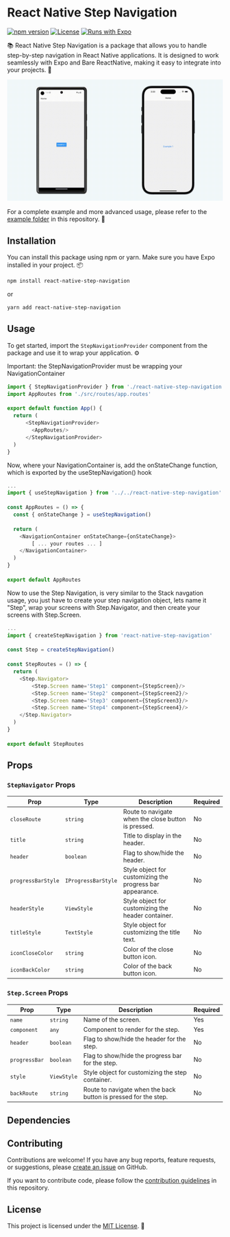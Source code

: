 # React Native Step Navigation

[![npm version](https://img.shields.io/npm/v/react-native-step-navigation.svg)](https://www.npmjs.com/package/react-native-step-navigation)
[![License](https://img.shields.io/npm/l/react-native-step-navigation.svg)](https://github.com/igorulian/react-native-step-navigation/blob/main/LICENSE)
[![Runs with Expo](https://img.shields.io/badge/Runs%20with%20Expo-4630EB.svg?logo=EXPO&labelColor=f3f3f3&logoColor=000)](https://expo.io/)

📚 React Native Step Navigation is a package that allows you to handle step-by-step navigation in React Native applications. It is designed to work seamlessly with Expo and Bare ReactNative, making it easy to integrate into your projects. 🚀

![Example GIF](https://raw.githubusercontent.com/igorulian/react-native-step-navigation/main/preview.gif)


For a complete example and more advanced usage, please refer to the [example folder](https://github.com/igorulian/react-native-step-navigation/tree/main/example) in this repository. 📂

## Installation

You can install this package using npm or yarn. Make sure you have Expo installed in your project. 📦

```bash
npm install react-native-step-navigation
```

or

```bash
yarn add react-native-step-navigation
```

## Usage

To get started, import the `StepNavigationProvider` component from the package and use it to wrap your application.  ⚙️

Important: the StepNavigationProvider must be wrapping your NavigationContainer

```javascript
import { StepNavigationProvider } from './react-native-step-navigation'
import AppRoutes from './src/routes/app.routes'

export default function App() {
  return (
      <StepNavigationProvider>
        <AppRoutes/>
      </StepNavigationProvider>
  )
}
```

Now, where your NavigationContainer is, add the onStateChange function, which is exported by the useStepNavigation() hook

```javascript
...
import { useStepNavigation } from '../../react-native-step-navigation'

const AppRoutes = () => {
  const { onStateChange } = useStepNavigation()

  return (
    <NavigationContainer onStateChange={onStateChange}>
        [ ... your routes ... ]
    </NavigationContainer>
  )
}

export default AppRoutes
```

Now to use the Step Navigation, is very similar to the Stack navgation usage, you just have to create your step navigation object, lets name it
"Step", wrap your screens with Step.Navigator, and then create your screens with Step.Screen.

```javascript
...
import { createStepNavigation } from 'react-native-step-navigation'

const Step = createStepNavigation()

const StepRoutes = () => {
  return (
    <Step.Navigator>
        <Step.Screen name='Step1' component={StepScreen}/>
        <Step.Screen name='Step2' component={StepScreen2}/>
        <Step.Screen name='Step3' component={StepScreen3}/>
        <Step.Screen name='Step4' component={StepScreen4}/>
    </Step.Navigator>
  )
}

export default StepRoutes
```

## Props

### `StepNavigator` Props

| Prop              | Type                  | Description                                                      | Required |
| ----------------- | --------------------- | ---------------------------------------------------------------- | -------- |
| `closeRoute`      | `string`              | Route to navigate when the close button is pressed.              | No       |
| `title`           | `string`              | Title to display in the header.                                  | No       |
| `header`          | `boolean`             | Flag to show/hide the header.                                    | No       |
| `progressBarStyle`| `IProgressBarStyle`   | Style object for customizing the progress bar appearance.         | No       |
| `headerStyle`     | `ViewStyle`           | Style object for customizing the header container.                | No       |
| `titleStyle`      | `TextStyle`           | Style object for customizing the title text.                      | No       |
| `iconCloseColor`  | `string`              | Color of the close button icon.                                  | No       |
| `iconBackColor`   | `string`              | Color of the back button icon.                                   | No       |

### `Step.Screen` Props

| Prop              | Type                  | Description                                                      | Required |
| ----------------- | --------------------- | ---------------------------------------------------------------- | -------- |
| `name`            | `string`              | Name of the screen.                                              | Yes      |
| `component`       | `any`                 | Component to render for the step.                                | Yes       |
| `header`          | `boolean`             | Flag to show/hide the header for the step.                       | No       |
| `progressBar`     | `boolean`             | Flag to show/hide the progress bar for the step.                  | No       |
| `style`           | `ViewStyle`           | Style object for customizing the step container.                  | No       |
| `backRoute`       | `string`              | Route to navigate when the back button is pressed for the step.   | No       |


## Dependencies

## Contributing

Contributions are welcome! If you have any bug reports, feature requests, or suggestions, please [create an issue](https://github.com/igorulian/react-native-step-navigation/issues) on GitHub.

If you want to contribute code, please follow the [contribution guidelines](https://github.com/igorulian/react-native-step-navigation/blob/main/CONTRIBUTING.md) in this repository.

## License

This project is licensed under the [MIT License](https://github.com/igorulian/react-native-step-navigation/blob/main/LICENSE). 📜
